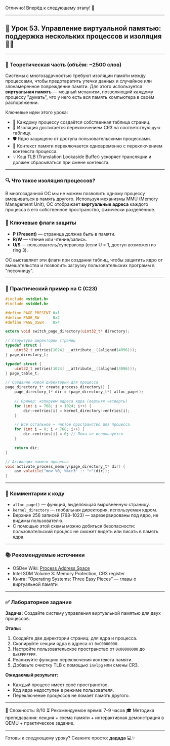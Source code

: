 Отлично! Вперёд к следующему этапу! 🎯

---

## 🔹 Урок 53. Управление виртуальной памятью: поддержка нескольких процессов и изоляция 🧱🧠

---

### 🧠 Теоретическая часть (объём: \~2500 слов)

Системы с многозадачностью требуют изоляции памяти между процессами, чтобы предотвратить утечки данных и случайное или злонамеренное повреждение памяти. Для этого используется **виртуальная память** — мощный механизм, позволяющий каждому процессу "думать", что у него есть вся память компьютера в своём распоряжении.

Ключевые идеи этого урока:

* 🧭 Каждому процессу создаётся собственная таблица страниц.
* 🧱 Изоляция достигается переключением CR3 на соответствующую таблицу.
* 🛡️ Ядро защищено от доступа пользовательскими процессами.
* 🔄 Контекст памяти переключается одновременно с переключением контекста процесса.
* 💡 Кэш TLB (Translation Lookaside Buffer) ускоряет трансляции и должен сбрасываться при смене контекста.

---

### 🔍 Что такое изоляция процессов?

В многозадачной ОС мы не можем позволить одному процессу вмешиваться в память другого. Используя механизмы MMU (Memory Management Unit), ОС отображает **виртуальные адреса** каждого процесса в его собственное пространство, физически разделённое.

### 📌 Ключевые флаги защиты

* **P (Present)** — страница должна быть в памяти.
* **R/W** — чтение или чтение/запись.
* **U/S** — пользователь/супервизор (если U = 1, доступ возможен из ring 3).

ОС выставляет эти флаги при создании таблиц, чтобы защитить ядро от вмешательства и позволить загрузку пользовательских программ в "песочницу".

---

### 🧪 Практический пример на C (C23)

```c
#include <stdint.h>
#include <stddef.h>

#define PAGE_PRESENT 0x1
#define PAGE_RW      0x2
#define PAGE_USER    0x4

extern void switch_page_directory(uint32_t* directory);

// Структура директории страниц
typedef struct {
    uint32_t entries[1024] __attribute__((aligned(4096)));
} page_directory_t;

typedef struct {
    uint32_t entries[1024] __attribute__((aligned(4096)));
} page_table_t;

// Создание новой директории для процесса
page_directory_t* create_process_directory() {
    page_directory_t* dir = (page_directory_t*) alloc_page();
    
    // Пример: копируем адреса ядра (верхняя четверть)
    for (int i = 768; i < 1024; i++) {
        dir->entries[i] = kernel_directory->entries[i];
    }

    // Всё остальное — чистое пространство для процесса
    for (int i = 0; i < 768; i++) {
        dir->entries[i] = 0; // Пока не используется
    }

    return dir;
}

// Активация памяти процесса
void activate_process_memory(page_directory_t* dir) {
    asm volatile("mov %0, %%cr3" :: "r"(dir));
}
```

---

### 🧩 Комментарии к коду

* `alloc_page()` — функция, выделяющая выровненную страницу.
* `kernel_directory` — глобальная директория, используемая ядром.
* Верхние 256 записей (768–1023) — зарезервированы под ядро, не видимы пользователю.
* С помощью этой схемы можно добиться безопасности: пользовательский процесс не сможет видеть или писать в память ядра.

---

### 📚 Рекомендуемые источники

* OSDev Wiki: [Process Address Space](https://wiki.osdev.org/Process_Address_Space)
* Intel SDM Volume 3: Memory Protection, CR3 register
* Книга: “Operating Systems: Three Easy Pieces” — главы о виртуальной памяти

---

### ✅ Лабораторное задание

**Задача:**
Создайте систему управления виртуальной памятью для двух процессов.

**Этапы:**

1. Создайте две директории страниц: для ядра и процесса.
2. Скопируйте секции ядра в адреса от `0xC0000000`.
3. Настройте пользовательское пространство от `0x00000000` до `0xBFFFFFFF`.
4. Реализуйте функцию переключения контекста памяти.
5. Добавьте очистку TLB с помощью `invlpg` или смены CR3.

**Ожидаемый результат:**

* Каждый процесс имеет своё пространство.
* Код ядра недоступен в режиме пользователя.
* Переключение процессов не ломает память другого.

---

🧠 Сложность: 8/10
⏳ Рекомендуемое время: 7–9 часов
🎓 Методика преподавания: лекция + схема памяти + интерактивная демонстрация в QEMU + практическое задание.

---

Готовы к следующему уроку? Скажите просто: **дадада** 💻✨

